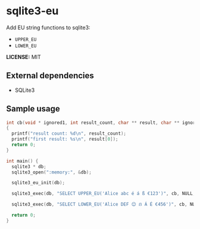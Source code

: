 # sqlite3-eu

Add EU string functions to sqlite3:

- `UPPER_EU`
- `LOWER_EU`

**LICENSE:** MIT

## External dependencies

- SQLite3

## Sample usage

```c
int cb(void * ignored1, int result_count, char ** result, char ** ignored2)
{
  printf("result count: %d\n", result_count);
  printf("first result: %s\n", result[0]);
  return 0;
}

int main() {
  sqlite3 * db;
  sqlite3_open(":memory:", &db);

  sqlite3_eu_init(db);

  sqlite3_exec(db, "SELECT UPPER_EU('Alice abc é á ß €123')", cb, NULL, NULL);

  sqlite3_exec(db, "SELECT LOWER_EU('Alice DEF 😊 ẞ Á É €456')", cb, NULL, NULL);

  return 0;
}
```
